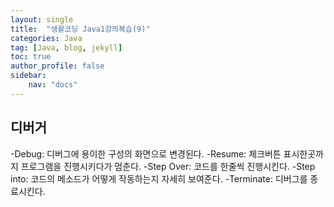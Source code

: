 ```yaml
---
layout: single
title:  "생활코딩 Java1강의복습(9)"
categories: Java
tag: [Java, blog, jekyll]
toc: true
author_profile: false
sidebar:
    nav: "docs"
---
```

## 디버거

-Debug: 디버그에 용이한 구성의 화면으로 변경된다.
-Resume: 체크버튼 표시한곳까지 프로그램을 진행시키다가 멈춘다.
-Step Over: 코드를 한줄씩 진행시킨다.
-Step into: 코드의 메소드가 어떻게 작동하는지 자세히 보여준다.
-Terminate: 디버그를 종료시킨다.
